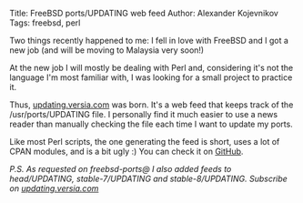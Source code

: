 Title: FreeBSD ports/UPDATING web feed
Author: Alexander Kojevnikov
Tags: freebsd, perl

Two things recently happened to me: I fell in love with FreeBSD and I
got a new job (and will be moving to Malaysia very soon!)

At the new job I will mostly be dealing with Perl and, considering it's
not the language I'm most familiar with, I was looking for a small
project to practice it.

Thus, [updating.versia.com][] was born. It's a web feed that keeps track
of the /usr/ports/UPDATING file. I personally find it much easier to use
a news reader than manually checking the file each time I want to update
my ports.

Like most Perl scripts, the one generating the feed is short, uses a lot
of CPAN modules, and is a bit ugly :) You can check it on [GitHub][].

*P.S. As requested on freebsd-ports@ I also added feeds to
head/UPDATING, stable-7/UPDATING and stable-8/UPDATING. Subscribe on
[updating.versia.com][]*

  [updating.versia.com]: http://updating.versia.com/
  [GitHub]: http://github.com/alexkay/freebsd-updating
